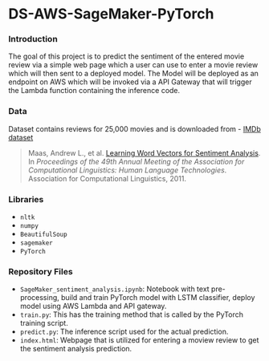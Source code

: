 # DS-AWS-SageMaker-PyTorch


### Introduction

The goal of this project is to predict the sentiment of the entered movie review via a simple web page which a user can use to enter a movie review which will then sent to a deployed model. The Model will be deployed as an endpoint on AWS which will be invoked via a API Gateway that will trigger the Lambda function containing the inference code.


### Data

Dataset contains reviews for 25,000 movies and is downloaded from - [IMDb dataset](http://ai.stanford.edu/~amaas/data/sentiment/)
> Maas, Andrew L., et al. [Learning Word Vectors for Sentiment Analysis](http://ai.stanford.edu/~amaas/data/sentiment/). In _Proceedings of the 49th Annual Meeting of the Association for Computational Linguistics: Human Language Technologies_. Association for Computational Linguistics, 2011.


### Libraries

* `nltk`
* `numpy`
* `BeautifulSoup`
* `sagemaker`
* `PyTorch`


### Repository Files 

* `SageMaker_sentiment_analysis.ipynb`: Notebook with text pre-processing, build and train PyTorch model with LSTM classifier, deploy model using AWS Lambda and API gateway.
* `train.py`: This has the training method that is called by the PyTorch training script. 
* `predict.py`: The inference script used for the actual prediction.
* `index.html`: Webpage that is utilized for entering a moview review to get the sentiment analysis prediction.
